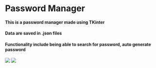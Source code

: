 # Password Manager
#### This is a password manager made using TKinter
#### Data are saved in .json files
#### Functionality include being able to search for password, auto generate password

<img src="https://cdn-useast1.kapwing.com/final_63d84774963acc0139dad939_785482.gif">

<img src="https://s3.gifyu.com/images/Laggin-EP2.gif">


